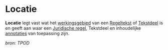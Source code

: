 # Locatie

**Locatie** legt vast wat het [werkingsgebied](#begrip-werkingsgebied) van een [Regeltekst](#begrip-regeltekst) of [Tekstdeel](#begrip-tekstdeel) is en geeft
aan waar een [Juridische regel](#begrip-juridische-regel), Tekstdeel en inhoudelijke [annotaties](#begrip-annotatie-annoteren) van toepassing zijn.

*bron: TPOD*
